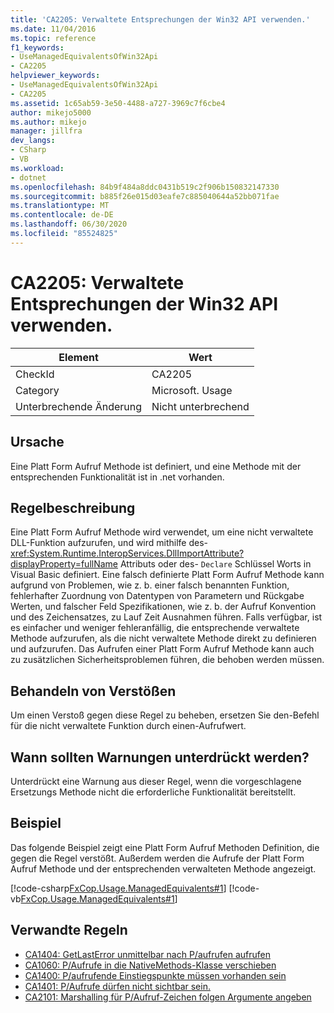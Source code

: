 ```yaml
---
title: 'CA2205: Verwaltete Entsprechungen der Win32 API verwenden.'
ms.date: 11/04/2016
ms.topic: reference
f1_keywords:
- UseManagedEquivalentsOfWin32Api
- CA2205
helpviewer_keywords:
- UseManagedEquivalentsOfWin32Api
- CA2205
ms.assetid: 1c65ab59-3e50-4488-a727-3969c7f6cbe4
author: mikejo5000
ms.author: mikejo
manager: jillfra
dev_langs:
- CSharp
- VB
ms.workload:
- dotnet
ms.openlocfilehash: 84b9f484a8ddc0431b519c2f906b150832147330
ms.sourcegitcommit: b885f26e015d03eafe7c885040644a52bb071fae
ms.translationtype: MT
ms.contentlocale: de-DE
ms.lasthandoff: 06/30/2020
ms.locfileid: "85524825"
---
```

# <a name="ca2205-use-managed-equivalents-of-win32-api"></a>CA2205: Verwaltete Entsprechungen der Win32 API verwenden.

|Element|Wert|
|-|-|
|CheckId|CA2205|
|Category|Microsoft. Usage|
|Unterbrechende Änderung|Nicht unterbrechend|

## <a name="cause"></a>Ursache

Eine Platt Form Aufruf Methode ist definiert, und eine Methode mit der entsprechenden Funktionalität ist in .net vorhanden.

## <a name="rule-description"></a>Regelbeschreibung

Eine Platt Form Aufruf Methode wird verwendet, um eine nicht verwaltete DLL-Funktion aufzurufen, und wird mithilfe des- <xref:System.Runtime.InteropServices.DllImportAttribute?displayProperty=fullName> Attributs oder des- `Declare` Schlüssel Worts in Visual Basic definiert. Eine falsch definierte Platt Form Aufruf Methode kann aufgrund von Problemen, wie z. b. einer falsch benannten Funktion, fehlerhafter Zuordnung von Datentypen von Parametern und Rückgabe Werten, und falscher Feld Spezifikationen, wie z. b. der Aufruf Konvention und des Zeichensatzes, zu Lauf Zeit Ausnahmen führen. Falls verfügbar, ist es einfacher und weniger fehleranfällig, die entsprechende verwaltete Methode aufzurufen, als die nicht verwaltete Methode direkt zu definieren und aufzurufen. Das Aufrufen einer Platt Form Aufruf Methode kann auch zu zusätzlichen Sicherheitsproblemen führen, die behoben werden müssen.

## <a name="how-to-fix-violations"></a>Behandeln von Verstößen

Um einen Verstoß gegen diese Regel zu beheben, ersetzen Sie den-Befehl für die nicht verwaltete Funktion durch einen-Aufrufwert.

## <a name="when-to-suppress-warnings"></a>Wann sollten Warnungen unterdrückt werden?

Unterdrückt eine Warnung aus dieser Regel, wenn die vorgeschlagene Ersetzungs Methode nicht die erforderliche Funktionalität bereitstellt.

## <a name="example"></a>Beispiel

Das folgende Beispiel zeigt eine Platt Form Aufruf Methoden Definition, die gegen die Regel verstößt. Außerdem werden die Aufrufe der Platt Form Aufruf Methode und der entsprechenden verwalteten Methode angezeigt.

[!code-csharp[FxCop.Usage.ManagedEquivalents#1](../code-quality/codesnippet/CSharp/ca2205-use-managed-equivalents-of-win32-api_1.cs)]
[!code-vb[FxCop.Usage.ManagedEquivalents#1](../code-quality/codesnippet/VisualBasic/ca2205-use-managed-equivalents-of-win32-api_1.vb)]

## <a name="related-rules"></a>Verwandte Regeln

- [CA1404: GetLastError unmittelbar nach P/aufrufen aufrufen](../code-quality/ca1404.md)
- [CA1060: P/Aufrufe in die NativeMethods-Klasse verschieben](../code-quality/ca1060.md)
- [CA1400: P/aufrufende Einstiegspunkte müssen vorhanden sein](../code-quality/ca1400.md)
- [CA1401: P/Aufrufe dürfen nicht sichtbar sein.](../code-quality/ca1401.md)
- [CA2101: Marshalling für P/Aufruf-Zeichen folgen Argumente angeben](../code-quality/ca2101.md)
